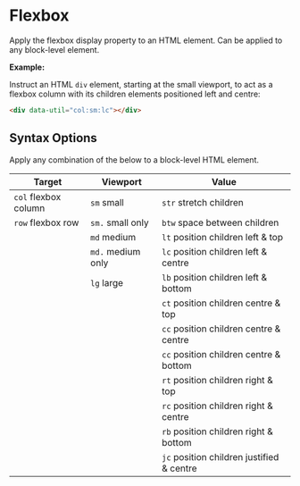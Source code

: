 # Flexbox

Apply the flexbox display property to an HTML element. Can be applied to any block-level element.

**Example:**

Instruct an HTML `div` element, starting at the small viewport, to act as a flexbox column with its children elements positioned left and centre:

```html
<div data-util="col:sm:lc"></div>
```

## Syntax Options

Apply any combination of the below to a block-level HTML element.

| Target                | Viewport          | Value                                  |
|-----------------------|-------------------|----------------------------------------|
| `col` flexbox column  | `sm` small        | `str` stretch children                 |
| `row` flexbox row     | `sm.` small only  | `btw` space between children           |
|                       | `md` medium       | `lt` position children left & top      |
|                       | `md.` medium only | `lc` position children left & centre   |
|                       | `lg` large        | `lb` position children left & bottom   |
|                       |                   | `ct` position children centre & top    |
|                       |                   | `cc` position children centre & centre |
|                       |                   | `cc` position children centre & bottom |
|                       |                   | `rt` position children right & top     |
|                       |                   | `rc` position children right & centre  |
|                       |                   | `rb` position children right & bottom  |
|                       |                   | `jc` position children justified & centre  |
